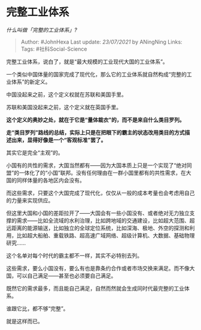 # 完整工业体系
*什么叫做「完整的工业体系」?*

> Author: #JohnHexa
Last update: *23/07/2021* by ANingNing
Links:
Tags: #社科Social-Science 

 
完整工业体系，说白了，就是“最大规模的工业现代大国的工业体系”。

一个类似中国体量的国家完成了现代化，那么它的工业体系就自然构成“完整的工业体系”的新定义。

中国没起来之前，这个定义权就在苏联和美国手里。

苏联和美国没起来之前，这个定义就在英国手里。

**这个定义的奥妙之处，就在于它是“量体裁衣”的，而不是来自什么类目罗列。**

**走“类目罗列”路线的总结，实际上只是在把眼下的霸主的状态改用类目的方式描述出来，显得好像是一个“客观标准”罢了。**

其实它是完全“主观”的。

小国有的共性的需求，大国当然都有——因为大国本质上只是一个实现了“绝对同盟”的一体化了的“小国”联邦。没有任何理由在一群小国里都有的共性需求，在大国的同样体量的各地区内会没有。

而这些需求，只要这个大国完成了现代化，仅仅从一般的成本考量也会考虑用自己的力量来实现供应。

但这里大国和小国的差距拉开了——大国会有一些小国没有、或者绝对无力独立支撑的需求——比如全流域的水利治理，比如跨地域的交通建设，比如超大范围、超远距离的能源输送，比如独立的全球定位系统，比如深海、极地、外空的探测和利用，比如超大船舶、重载铁路、超高速广域网络、超级计算机、大数据、基础物理研究……

这个名单对每个时代的霸主都不一样，其实不必特别去列。

这些需求，要么小国没有，要么有也是靠条约合作或者市场交换来满足。而不像大国，可以自己满足——甚至也必须要自己满足。

既然它的需求最多，而且能自己满足，自然而然就会生成同时代最完整的工业体系。

谁跟它比，都不够“完整”。

就是这样而已。



